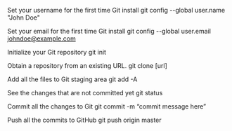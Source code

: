 Set your username for the first time Git install
git config --global user.name "John Doe"

Set your email for the first time Git install
git config --global user.email johndoe@example.com

Initialize your Git repository
git init

Obtain a repository from an existing URL. 
git clone [url]

Add all the files to Git staging area
git add -A

See the changes that are not committed yet
git status

Commit all the changes to Git
git commit -m “commit message here”

Push all the commits to GitHub
git push origin master